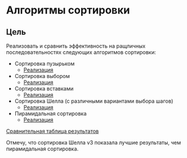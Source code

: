 # Алгоритмы сортировки

## Цель

Реализовать и сравнить эффективность на ращличных последовательностях следующих алгоритмов сортировки:
- Сортировка пузырьком
    - [Реализация](bubble_sort.go)
- Сортировка выбором
    - [Реализация](selection_sort.go)
- Сортировка вставками
    - [Реализация](insertion_sort.go)
- Сортировка Шелла (с различными вариантами выбора шагов)
    - [Реализация](shell_sort.go)
- Пирамидальная сортировка
    - [Реализация](heap_sort.go)
    

[Сравнительная таблица результатов](_report.txt)

Отмечу, что сортировка Шелла v3 показала лучшие результаты, чем пирамидальная сортировка.
